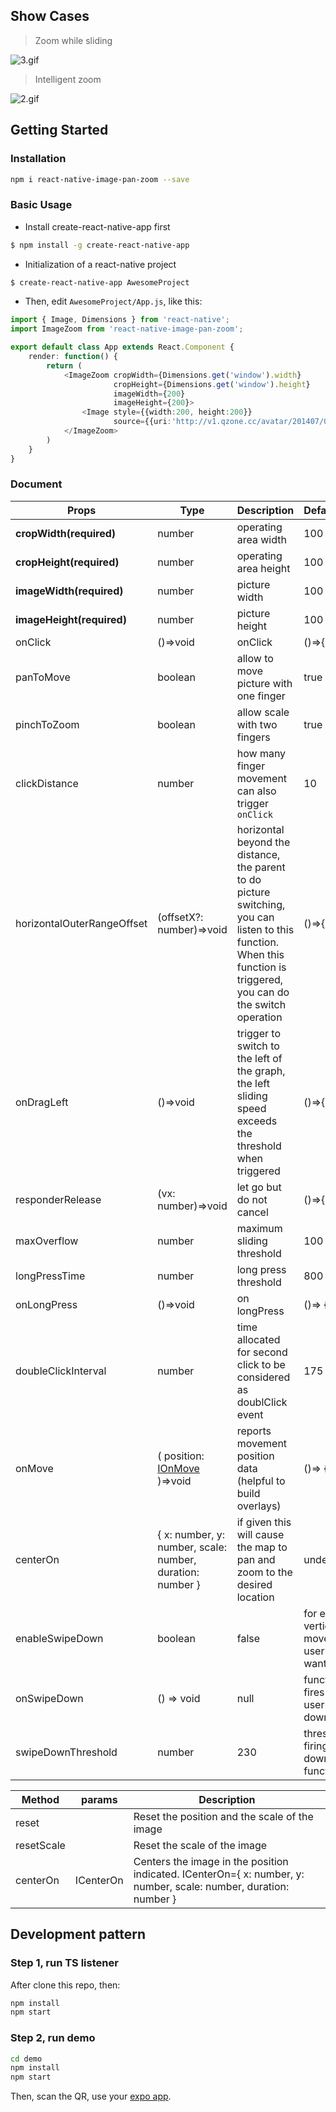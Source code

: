 ## Show Cases

> Zoom while sliding

![3.gif](https://cloud.githubusercontent.com/assets/7970947/18501092/87d5efe8-7a80-11e6-9234-516b2be1e729.gif)

> Intelligent zoom

![2.gif](https://cloud.githubusercontent.com/assets/7970947/18501091/87b14d8c-7a80-11e6-904d-8c434e1904ce.gif)

## Getting Started

### Installation

```bash
npm i react-native-image-pan-zoom --save
```

### Basic Usage

* Install create-react-native-app first

```bash
$ npm install -g create-react-native-app
```

* Initialization of a react-native project

```bash
$ create-react-native-app AwesomeProject
```

* Then, edit `AwesomeProject/App.js`, like this:

```typescript
import { Image, Dimensions } from 'react-native';
import ImageZoom from 'react-native-image-pan-zoom';

export default class App extends React.Component {
    render: function() {
        return (
            <ImageZoom cropWidth={Dimensions.get('window').width}
                       cropHeight={Dimensions.get('window').height}
                       imageWidth={200}
                       imageHeight={200}>
                <Image style={{width:200, height:200}}
                       source={{uri:'http://v1.qzone.cc/avatar/201407/07/00/24/53b9782c444ca987.jpg!200x200.jpg'}}/>
            </ImageZoom>
        )
    }
}
```

### Document

| Props                      | Type                                                                                                                             | Description                                                                                                                                                           | DefaultValue                                         |
| -------------------------- | -------------------------------------------------------------------------------------------------------------------------------- | --------------------------------------------------------------------------------------------------------------------------------------------------------------------- | ---------------------------------------------------- |
| **cropWidth(required)**    | number                                                                                                                           | operating area width                                                                                                                                                  | 100                                                  |
| **cropHeight(required)**   | number                                                                                                                           | operating area height                                                                                                                                                 | 100                                                  |
| **imageWidth(required)**   | number                                                                                                                           | picture width                                                                                                                                                         | 100                                                  |
| **imageHeight(required)**  | number                                                                                                                           | picture height                                                                                                                                                        | 100                                                  |
| onClick                    | ()=>void                                                                                                                         | onClick                                                                                                                                                               | ()=>{}                                               |
| panToMove                  | boolean                                                                                                                          | allow to move picture with one finger                                                                                                                                 | true                                                 |
| pinchToZoom                | boolean                                                                                                                          | allow scale with two fingers                                                                                                                                          | true                                                 |
| clickDistance              | number                                                                                                                           | how many finger movement can also trigger `onClick`                                                                                                                   | 10                                                   |
| horizontalOuterRangeOffset | (offsetX?: number)=>void                                                                                                         | horizontal beyond the distance, the parent to do picture switching, you can listen to this function. When this function is triggered, you can do the switch operation | ()=>{}                                               |
| onDragLeft                 | ()=>void                                                                                                                         | trigger to switch to the left of the graph, the left sliding speed exceeds the threshold when triggered                                                               | ()=>{}                                               |
| responderRelease           | (vx: number)=>void                                                                                                               | let go but do not cancel                                                                                                                                              | ()=>{}                                               |
| maxOverflow                | number                                                                                                                           | maximum sliding threshold                                                                                                                                             | 100                                                  |
| longPressTime              | number                                                                                                                           | long press threshold                                                                                                                                                  | 800                                                  |
| onLongPress                | ()=>void                                                                                                                         | on longPress                                                                                                                                                          | ()=> {}                                              |
| doubleClickInterval        | number                                                                                                                           | time allocated for second click to be considered as doublClick event                                                                                                  | 175                                                  |
| onMove                     | ( position: [IOnMove](https://github.com/ascoders/react-native-image-zoom/blob/master/src/image-zoom/image-zoom.type.ts) )=>void | reports movement position data (helpful to build overlays)                                                                                                            | ()=> {}                                              |
| centerOn                   | { x: number, y: number, scale: number, duration: number }                                                                        | if given this will cause the map to pan and zoom to the desired location                                                                                              | undefined                                            |
| enableSwipeDown            | boolean                                                                                                                          | false                                                                                                                                                                 | for enable vertical movement if user doens't want it |
| onSwipeDown                | () => void                                                                                                                       | null                                                                                                                                                                  | function that fires when user swipes down            |
| swipeDownThreshold         | number                                                                                                                           | 230                                                                                                                                                                   | threshold for firing swipe down function             |


| Method                      | params                | Description              |
| -------- | ----------- | ------------------- |
| reset                      |                 | Reset the position and the scale of the image              |
| resetScale                      |               | Reset the scale of the image              |
| centerOn                      | ICenterOn                  | Centers the image in the position indicated.  ICenterOn={ x: number,  y: number, scale: number, duration: number }   |



## Development pattern

### Step 1, run TS listener

After clone this repo, then:

```bash
npm install
npm start
```

### Step 2, run demo

```bash
cd demo
npm install
npm start
```

Then, scan the QR, use your [expo app](https://expo.io./).
